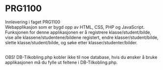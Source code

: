 # PRG1100
Innlevering i faget PRG1100 <br/>
Webapplikasjon som er bygd opp av HTML, CSS, PHP og JavaScript. <br/>
Funksjonen for denne applikasjonen er å registrere klasse/student/bilde, vise alle klassene/studentene/bildene registert, endre klasser/student/bilde, slette klasse/student/bilde, og søke etter klasser/studenter/bilder. <br/> <br/>

OBS! DB-Tilkobling.php kobler ikke til noe database, hvis du ønsker å bruke applikasjonen må du fylle ut feltene i DB-Tilkobling.php. 
